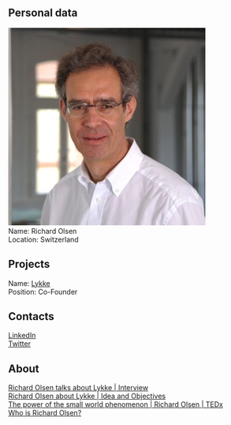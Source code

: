 ## Personal data
![photo](photo/richard_olsen.jpg)  
Name: Richard Olsen  
Location: Switzerland  
## Projects 
Name: [Lykke](../projects/lykke.md)  
Position: Co-Founder  
## Contacts
[LinkedIn](https://www.linkedin.com/in/richardbolsen/)    
[Twitter](https://twitter.com/richardbolsen)  
## About
[Richard Olsen talks about Lykke | Interview](https://www.leaprate.com/2015/09/richard-olsen-of-oanda-fame-on-his-new-startup-lykke-leaprate-interview)  
[Richard Olsen about Lykke | Idea and Objectives](https://www.youtube.com/watch?v=leXWIhS4Y3k)   
[The power of the small world phenomenon | Richard Olsen | TEDx](https://youtu.be/bKzjwV_N68I)  
[Who is Richard Olsen?](https://www.reddit.com/r/lykke/comments/6clodw/who_is_richard_olsen/)  
